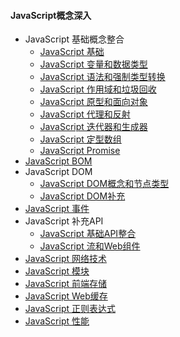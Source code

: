 #### JavaScript概念深入

+ JavaScript 基础概念整合
  + [JavaScript 基础](./Notes/JavaScript%20基础.md)
  + [JavaScript 变量和数据类型](./Notes/JavaScript%20变量和数据类型.md)
  + [JavaScript 语法和强制类型转换](./Notes/JavaScript%20语法和强制类型转换.md)
  + [JavaScript 作用域和垃圾回收](./Notes/JavaScript%20作用域和垃圾回收.md)
  + [JavaScript 原型和面向对象](./Notes/JavaScript%20原型和面向对象.md)
  + [JavaScript 代理和反射](./Notes/JavaScript%20代理和反射.md)
  + [JavaScript 迭代器和生成器](./Notes/JavaScript%20迭代器和生成器.md)
  + [JavaScript 定型数组](./Notes/JavaScript%20定型数组.md)
  + [JavaScript Promise](./Notes/JavaScript%20Promise.md)
+ [JavaScript BOM](./Notes/JavaScript%20BOM.md)
+ JavaScript DOM
  + [JavaScript DOM概念和节点类型](./Notes/JavaScript%20DOM概念和基本类型.md)
  + [JavaScript DOM补充](./Notes/JavaScript%20DOM补充.md)
+ [JavaScript 事件](./Notes/JavaScript%20事件.md)
+ JavaScript 补充API
  + [JavaScript 基础API整合](./Notes/JavaScript%20基础API整合.md)
  + [JavaScript 流和Web组件](./Notes/JavaScript%20流和Web组件.md)
+ [JavaScript 网络技术](./Notes/JavaScript%20网络技术.md)
+ [JavaScript 模块](./Notes/JavaScript%20模块.md)
+ [JavaScript 前端存储](./Notes/JavaScript%20前端存储.md)
+ [JavaScript Web缓存](./Notes/JavaScript%20Web缓存和性能.md)
+ [JavaScript 正则表达式](./Notes/JavaScript%20正则表达式.md)
+ [JavaScript 性能](./Notes/JavaScript%20性能.md)